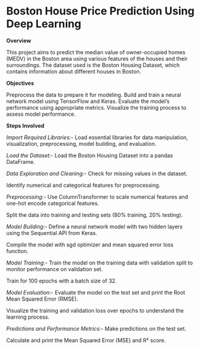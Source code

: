 #  Boston House Price Prediction Using Deep Learning

**Overview**

This project aims to predict the median value of owner-occupied homes (MEDV) in the Boston area using various features of the houses and their surroundings. The dataset used is the Boston Housing Dataset, which contains information about different houses in Boston.

**Objectives**

Preprocess the data to prepare it for modeling.
Build and train a neural network model using TensorFlow and Keras.
Evaluate the model’s performance using appropriate metrics.
Visualize the training process to assess model performance.

**Steps Involved**

*Import Required Libraries:-* Load essential libraries for data manipulation, visualization, preprocessing, model building, and evaluation.

*Load the Dataset:-* Load the Boston Housing Dataset into a pandas DataFrame.

*Data Exploration and Cleaning:-* Check for missing values in the dataset.

Identify numerical and categorical features for preprocessing.

*Preprocessing:-* Use ColumnTransformer to scale numerical features and one-hot encode categorical features.

Split the data into training and testing sets (80% training, 20% testing).

*Model Building:-* Define a neural network model with two hidden layers using the Sequential API from Keras.

Compile the model with sgd optimizer and mean squared error loss function.

*Model Training:-* Train the model on the training data with validation split to monitor performance on validation set.

Train for 100 epochs with a batch size of 32.

*Model Evaluation:-* Evaluate the model on the test set and print the Root Mean Squared Error (RMSE).

Visualize the training and validation loss over epochs to understand the learning process.

*Predictions and Performance Metrics:-* Make predictions on the test set.

Calculate and print the Mean Squared Error (MSE) and R² score.
